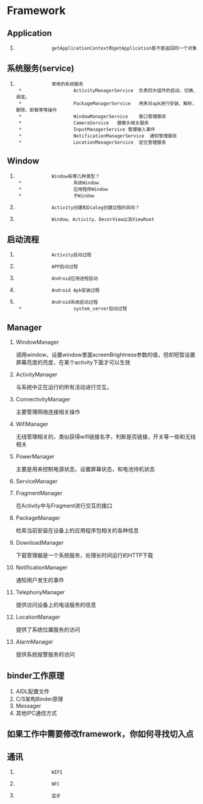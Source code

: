 # Framework

##				Application

1. 					getApplicationContext和getApplication是不是返回同一个对象

##				系统服务(service)

1. 					常用的系统服务
        *					ActivityManagerService	负责四大组件的启动、切换、调度。
        *					PackageManagerService	用来对apk进行安装、解析、删除、卸载等等操作
        *					WindowManagerService	窗口管理服务
        *					CameraService	摄像头相关服务
        *					InputManagerService	管理输入事件
        *					NotificationManagerService	通知管理服务
        *					LocationManagerService	定位管理服务

##				Window

1. 					Window有哪几种类型？
        *					系统Window
        *					应用程序Window
        *					子Window
1. 					Activity创建和Dialog创建过程的异同？
1. 					Window、Activity、DecorView以及ViewRoot

##				启动流程

1. 					Activity启动过程
1. 					APP启动过程
1. 					Android应用进程启动
1. 					Android Apk安装过程
1. 					Android系统启动过程
        *					system_server启动过程

## Manager

1. WindowManager 

   调用window，设置window里面screenBrightness参数的值，但却短暂设置屏幕亮度的亮度，在某个activity下面才可以生效

2. ActivityManager

    与系统中正在运行的所有活动进行交互。

3. ConnectivityManager 

   主要管理网络连接相关操作

4. WifiManager 

   无线管理相关的，类似获得wifi链接名字，判断是否链接，开关等一些和无线相关

5. PowerManager 

   主要是用来控制电源状态，设置屏幕状态，和电池待机状态

6. ServiceManager 

7. FragmentManager 

    在Activity中与Fragment进行交互的接口

8. PackageManager

    检索当前安装在设备上的应用程序包相关的各种信息

9. DownloadManager

    下载管理器是一个系统服务，处理长时间运行的HTTP下载

9. NotificationManager

    通知用户发生的事件

11. TelephonyManager

     提供访问设备上的电话服务的信息

12. LocationManager

     提供了系统位置服务的访问

13. AlarmManager

     提供系统报警服务的访问

##				binder工作原理

1. AIDL配置文件
2. C/S架构Binder原理
3. Messager
4. 其他IPC通信方式

##				如果工作中需要修改framework，你如何寻找切入点

##				通讯

1. 					WIFI
1. 					NFC
1. 					蓝牙